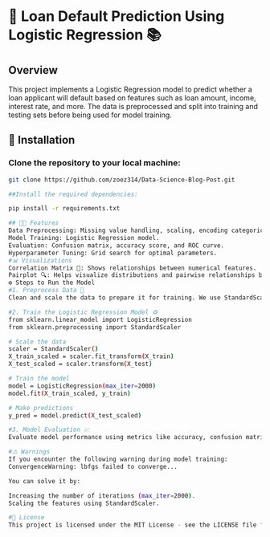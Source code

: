 # 🚀 Loan Default Prediction Using Logistic Regression 📚

## Overview
This project implements a Logistic Regression model to predict whether a loan applicant will default based on features such as loan amount, income, interest rate, and more. The data is preprocessed and split into training and testing sets before being used for model training.

## 🔧 Installation

### Clone the repository to your local machine:
```bash
git clone https://github.com/zoez314/Data-Science-Blog-Post.git

##Install the required dependencies:

pip install -r requirements.txt

## 🧑‍💻 Features
Data Preprocessing: Missing value handling, scaling, encoding categorical variables.
Model Training: Logistic Regression model.
Evaluation: Confusion matrix, accuracy score, and ROC curve.
Hyperparameter Tuning: Grid search for optimal parameters.
#📊 Visualizations
Correlation Matrix 🔄: Shows relationships between numerical features.
Pairplot 🔍: Helps visualize distributions and pairwise relationships between features.
⚙️ Steps to Run the Model
#1. Preprocess Data 🧹
Clean and scale the data to prepare it for training. We use StandardScaler to standardize numerical features for better model performance.

#2. Train the Logistic Regression Model ⚙️
from sklearn.linear_model import LogisticRegression
from sklearn.preprocessing import StandardScaler

# Scale the data
scaler = StandardScaler()
X_train_scaled = scaler.fit_transform(X_train)
X_test_scaled = scaler.transform(X_test)

# Train the model
model = LogisticRegression(max_iter=2000)
model.fit(X_train_scaled, y_train)

# Make predictions
y_pred = model.predict(X_test_scaled)

#3. Model Evaluation 📈
Evaluate model performance using metrics like accuracy, confusion matrix, and ROC curve.

#⚠️ Warnings
If you encounter the following warning during model training:
ConvergenceWarning: lbfgs failed to converge...

You can solve it by:

Increasing the number of iterations (max_iter=2000).
Scaling the features using StandardScaler.

#📝 License
This project is licensed under the MIT License - see the LICENSE file for details.
